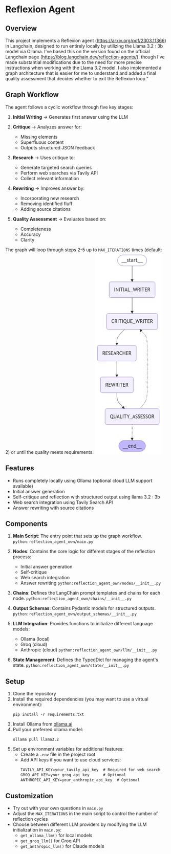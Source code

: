 # Reflexion Agent

## Overview

This project implements a Reflexion agent (https://arxiv.org/pdf/2303.11366) in Langchain, designed to run entirely locally by utilizing the Llama 3.2 : 3b model via Ollama. I've based this on the version found on the official Langchain page (https://blog.langchain.dev/reflection-agents/), though I've made substantial modifications due to the need for more precise instructions when working with the Llama 3.2 model. I also implemented a graph architecture that is easier for me to understand and added a final quality assessment that decides whether to exit the Reflexion loop.”

## Graph Workflow

The agent follows a cyclic workflow through five key stages:

1. **Initial Writing** → Generates first answer using the LLM

2. **Critique** → Analyzes answer for:
   - Missing elements
   - Superfluous content
   - Outputs structured JSON feedback

3. **Research** → Uses critique to:
   - Generate targeted search queries
   - Perform web searches via Tavily API
   - Collect relevant information

4. **Rewriting** → Improves answer by:
   - Incorporating new research
   - Removing identified fluff
   - Adding source citations

5. **Quality Assessment** → Evaluates based on:
   - Completeness
   - Accuracy
   - Clarity

The graph will loop through steps 2-5 up to `MAX_ITERATIONS` times (default: 2) or until the quality meets requirements.
![alt text](graph.png)

## Features

- Runs completely locally using Ollama (optional cloud LLM support available)
- Initial answer generation
- Self-critique and reflection with structured output using llama 3.2 : 3b
- Web search integration using Tavily Search API
- Answer rewriting with source citations

## Components

1. **Main Script**: The entry point that sets up the graph workflow.
   ```python:reflection_agent_own/main.py```

2. **Nodes**: Contains the core logic for different stages of the reflection process:
   - Initial answer generation
   - Self-critique
   - Web search integration
   - Answer rewriting
   ```python:reflection_agent_own/nodes/__init__.py```

3. **Chains**: Defines the LangChain prompt templates and chains for each node.
   ```python:reflection_agent_own/chains/__init__.py```

4. **Output Schemas**: Contains Pydantic models for structured outputs.
   ```python:reflection_agent_own/output_schemas/__init__.py```

5. **LLM Integration**: Provides functions to initialize different language models:
   - Ollama (local)
   - Groq (cloud)
   - Anthropic (cloud)
   ```python:reflection_agent_own/llm/__init__.py```

6. **State Management**: Defines the TypedDict for managing the agent's state.
   ```python:reflection_agent_own/state/__init__.py```

## Setup

1. Clone the repository
2. Install the required dependencies (you may want to use a virtual environment):
   ```
   pip install -r requirements.txt
   ```
3. Install Ollama from [ollama.ai](https://ollama.ai)
4. Pull your preferred ollama model:
   ```
   ollama pull llama3.2
   ```
5. Set up environment variables for additional features:
   - Create a `.env` file in the project root
   - Add API keys if you want to use cloud services:
     ```
     TAVILY_API_KEY=your_tavily_api_key  # Required for web search
     GROQ_API_KEY=your_groq_api_key      # Optional
     ANTHROPIC_API_KEY=your_anthropic_api_key  # Optional
     ```


## Customization

- Try out with your own questions in `main.py`
- Adjust the `MAX_ITERATIONS` in the main script to control the number of reflection cycles
- Choose between different LLM providers by modifying the LLM initialization in `main.py`:
  - `get_ollama_llm()` for local models
  - `get_groq_llm()` for Groq API
  - `get_anthropic_llm()` for Claude models